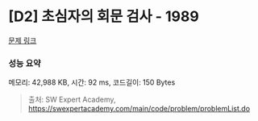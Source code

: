 # [D2] 초심자의 회문 검사 - 1989 

[문제 링크](https://swexpertacademy.com/main/code/problem/problemDetail.do?contestProbId=AV5PyTLqAf4DFAUq) 

### 성능 요약

메모리: 42,988 KB, 시간: 92 ms, 코드길이: 150 Bytes



> 출처: SW Expert Academy, https://swexpertacademy.com/main/code/problem/problemList.do
